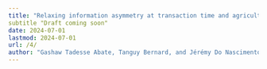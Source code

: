 ```yaml
---
title: "Relaxing information asymmetry at transaction time and agricultural practices:  experimental evidence from Ethiopian wheat farmers" 
subtitle "Draft coming soon"
date: 2024-07-01
lastmod: 2024-07-01
url: /4/
author: "Gashaw Tadesse Abate, Tanguy Bernard, and Jérémy Do Nascimento Miguel"
---
```


